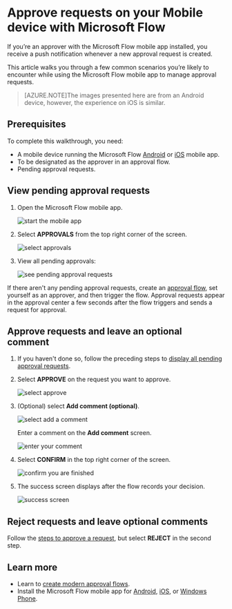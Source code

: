 <properties
    pageTitle="Use mobile devices to approve requests | Microsoft Flow"
    description="Use mobile devices to approve requests created in Microsoft Flow."
    services=""
    suite="flow"
    documentationCenter="na"
    authors="msftman"
    manager="anneta"
    editor=""
    tags=""/>

<tags
    ms.service="flow"
    ms.devlang="na"
    ms.topic="article"
    ms.tgt_pltfrm="na"
    ms.workload="na"
    ms.date="07/20/2017"
    ms.author="deonhe"/>

# Approve requests on your Mobile device with Microsoft Flow

If you’re an approver with the Microsoft Flow mobile app installed, you receive a push notification whenever a new approval request is created.

This article walks you through a few common scenarios you’re likely to encounter while using the Microsoft Flow mobile app to manage approval requests.

>[AZURE.NOTE]The images presented here are from an Android device, however, the experience on iOS is similar.

## Prerequisites

To complete this walkthrough, you need:

- A mobile device running the Microsoft Flow [Android](https://aka.ms/flowmobiledocsandroid) or [iOS](https://aka.ms/flowmobiledocsios) mobile app.
- To be designated as the approver in an approval flow.
- Pending approval requests.

## View pending approval requests

1. Open the Microsoft Flow mobile app.

    ![start the mobile app](./media/mobile-approvals/open-app.png)

1. Select **APPROVALS** from the top right corner of the screen.

    ![select approvals](./media/mobile-approvals/select-approvals.png)

1. View all pending approvals:

    ![see pending approval requests](./media/mobile-approvals/show-pending-approval-requests.png)

If there aren't any pending approval requests, create an [approval flow](./modern-approvals.md), set yourself as an approver, and then trigger the flow. Approval requests appear in the approval center a few seconds after the flow triggers and sends a request for approval.

## Approve requests and leave an optional comment

1. If you haven't done so, follow the preceding steps to [display all pending approval requests](mobile-approvals.md/#View-pending-approval-requests).

1. Select **APPROVE** on the request you want to approve.

    ![select approve](./media/mobile-approvals/select-approve.png)

1. (Optional) select **Add comment (optional)**.

    ![select add a comment](./media/mobile-approvals/select-add-comment.png)

    Enter a comment on the **Add comment** screen.

    ![enter your comment](./media/mobile-approvals/enter-comment-for-approval.png)

1. Select **CONFIRM** in the top right corner of the screen.

    ![confirm you are finished](./media/mobile-approvals/tap-confirm-button.png)

1. The success screen displays after the flow records your decision.

    ![success screen](./media/mobile-approvals/approved.png)

## Reject requests and leave optional comments

Follow the [steps to approve a request](mobile-approvals.md/#approve-requests-and-leave-an-optional-comment), but select **REJECT** in the second step.

## Learn more

- Learn to [create modern approval flows](./modern-approvals.md).
- Install the Microsoft Flow mobile app for [Android](https://aka.ms/flowmobiledocsandroid), [iOS](https://aka.ms/flowmobiledocsios), or [Windows Phone](https://aka.ms/flowmobilewindows).
